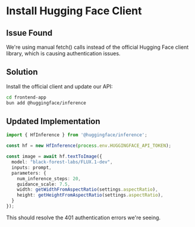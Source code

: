 # Install Hugging Face Client

## Issue Found
We're using manual fetch() calls instead of the official Hugging Face client library, which is causing authentication issues.

## Solution
Install the official client and update our API:

```bash
cd frontend-app
bun add @huggingface/inference
```

## Updated Implementation
```typescript
import { HfInference } from '@huggingface/inference';

const hf = new HfInference(process.env.HUGGINGFACE_API_TOKEN);

const image = await hf.textToImage({
  model: "black-forest-labs/FLUX.1-dev",
  inputs: prompt,
  parameters: {
    num_inference_steps: 20,
    guidance_scale: 7.5,
    width: getWidthFromAspectRatio(settings.aspectRatio),
    height: getHeightFromAspectRatio(settings.aspectRatio),
  }
});
```

This should resolve the 401 authentication errors we're seeing.